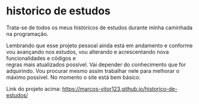 # historico de estudos

Trata-se de todos os meus históricos de estudos durante minha caminhada na programação.

Lembrando que esse projeto pessoal ainda está em andamento e conforme vou avançando nos estudos, vou alterando e acrescentando nova funcionalidades e códigos e<br>
regras mais atualizados possível. Vai depender do conhecimento que for adquirindo. Vou procurar mesmo assim trabalhar nele para melhorar o máximo possível.
No momento o site está bem básico.

Link do projeto acima: <a href="https://marcos-vitor123.github.io/historico-de-estudos/">https://marcos-vitor123.github.io/historico-de-estudos/</a> 
